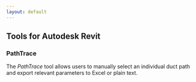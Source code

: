 ```yaml
---
layout: default
---
```


## Tools for Autodesk Revit

### PathTrace
The *PathTrace* tool allows users to manually select an individual duct path and export relevant parameters to Excel or plain text.

